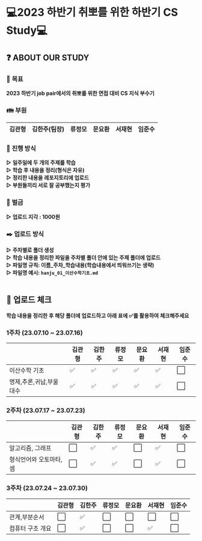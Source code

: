 # 💻2023 하반기 취뽀를 위한 하반기 CS Study💻

## ❓ <b>ABOUT OUR STUDY</b>

### 🚩 <b>목표</b>
<b>2023 하반기 job pair에서의 취뽀를 위한 면접 대비 CS 지식 부수기</b>

### 👪 <b>부원</b>
|김관형|김한주(팀장)|류정모|문요환|서재현|임준수|
|---|---|---|---|---|---|

### 📝 <b>진행 방식</b>
<b>▷ 일주일에 두 개의 주제를 학습</b>  
<b>▷ 학습 후 내용을 정리(형식은 자유)</b>  
<b>▷ 정리한 내용을 레포지토리에 업로드</b>  
<b>▷ 부원들끼리 서로 잘 공부했는지 평가</b>  

### 💸 <b>벌금</b>
<b>▷ 업로드 지각 : 1000원</b>

### ✒️ <b>업로드 방식</b>
<b>▷ 주차별로 폴더 생성</b>  
<b>▷ 학습 내용을 정리한 파일을 주차별 폴더 안에 있는 주제 폴더에 업로드</b>  
<b>▷ 파일명 규칙: 이름_주차_학습내용(학습내용에서 띄워쓰기는 생략)</b>  
<b>▷ 파일명 예시: `hanju_01_이산수학기초.md`</b>  
<br>

## 📒 업로드 체크
<b>학습 내용을 정리한 후 해당 폴더에 업로드하고 아래 표에 ✅를 활용하여 체크해주세요</b>

### 1주차 (23.07.10 ~ 23.07.16)
||김관형|김한주|류정모|문요환|서재현|임준수|
|---|---|---|---|---|---|---|
|이산수학 기초|✅|✅|✅|✅|✅|⬜|
|명제,추론,귀납,부울대수|✅|✅|✅|✅|✅|⬜|

### 2주차 (23.07.17 ~ 23.07.23)
||김관형|김한주|류정모|문요환|서재현|임준수|
|---|---|---|---|---|---|---|
|알고리즘, 그래프|⬜|✅|✅|⬜|✅|⬜|
|형식언어와 오토마타,셈|⬜|✅|✅|⬜|✅|⬜|

### 3주차 (23.07.24 ~ 23.07.30)
||김관형|김한주|류정모|문요환|서재현|임준수|
|---|---|---|---|---|---|---|
|관계,부분순서|⬜|✅|⬜|⬜|⬜|⬜|
|컴퓨터 구조 개요|⬜|✅|⬜|⬜|✅|⬜|
